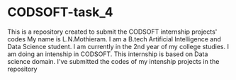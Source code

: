 # CODSOFT-task_4
This is a repository created to submit the CODSOFT internship projects' codes My name is L.N.Mothieram. I am a B.tech Artificial Intelligence and Data Science student. I am currently in the 2nd year of my college studies. I am doing an intenship in CODSOFT. This internship is based on Data science domain. I've submitted the codes of my intenship projects in the repository
